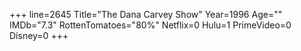 +++
line=2645
Title="The Dana Carvey Show"
Year=1996
Age=""
IMDb="7.3"
RottenTomatoes="80%"
Netflix=0
Hulu=1
PrimeVideo=0
Disney=0
+++

